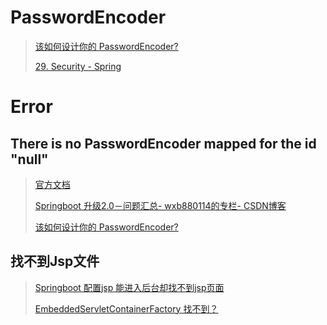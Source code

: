 # PasswordEncoder

> [该如何设计你的 PasswordEncoder?](https://www.cnkirito.moe/spring-security-6/)
>
> [29. Security - Spring](https://docs.spring.io/spring-boot/docs/current/reference/html/boot-features-security.html)



# Error

## There is no PasswordEncoder mapped for the id "null"

> [官方文档](https://docs.spring.io/spring-security/site/docs/5.0.2.RELEASE/reference/htmlsingle/#troubleshooting)
>
> [Springboot 升级2.0－问题汇总- wxb880114的专栏- CSDN博客](https://blog.csdn.net/wxb880114/article/details/80663022)
>
> [该如何设计你的 PasswordEncoder?](https://www.cnkirito.moe/spring-security-6/)



## 找不到Jsp文件

> [Springboot 配置jsp 能进入后台却找不到jsp页面](https://segmentfault.com/q/1010000010944824)
>
> [EmbeddedServletContainerFactory 找不到？](https://blog.csdn.net/l4642247/article/details/81631770)

